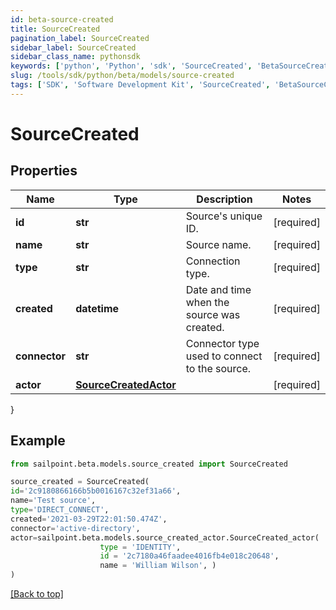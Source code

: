 ```yaml
---
id: beta-source-created
title: SourceCreated
pagination_label: SourceCreated
sidebar_label: SourceCreated
sidebar_class_name: pythonsdk
keywords: ['python', 'Python', 'sdk', 'SourceCreated', 'BetaSourceCreated'] 
slug: /tools/sdk/python/beta/models/source-created
tags: ['SDK', 'Software Development Kit', 'SourceCreated', 'BetaSourceCreated']
---
```


# SourceCreated


## Properties

Name | Type | Description | Notes
------------ | ------------- | ------------- | -------------
**id** | **str** | Source's unique ID. | [required]
**name** | **str** | Source name. | [required]
**type** | **str** | Connection type. | [required]
**created** | **datetime** | Date and time when the source was created. | [required]
**connector** | **str** | Connector type used to connect to the source. | [required]
**actor** | [**SourceCreatedActor**](source-created-actor) |  | [required]
}

## Example

```python
from sailpoint.beta.models.source_created import SourceCreated

source_created = SourceCreated(
id='2c9180866166b5b0016167c32ef31a66',
name='Test source',
type='DIRECT_CONNECT',
created='2021-03-29T22:01:50.474Z',
connector='active-directory',
actor=sailpoint.beta.models.source_created_actor.SourceCreated_actor(
                    type = 'IDENTITY', 
                    id = '2c7180a46faadee4016fb4e018c20648', 
                    name = 'William Wilson', )
)

```
[[Back to top]](#) 

